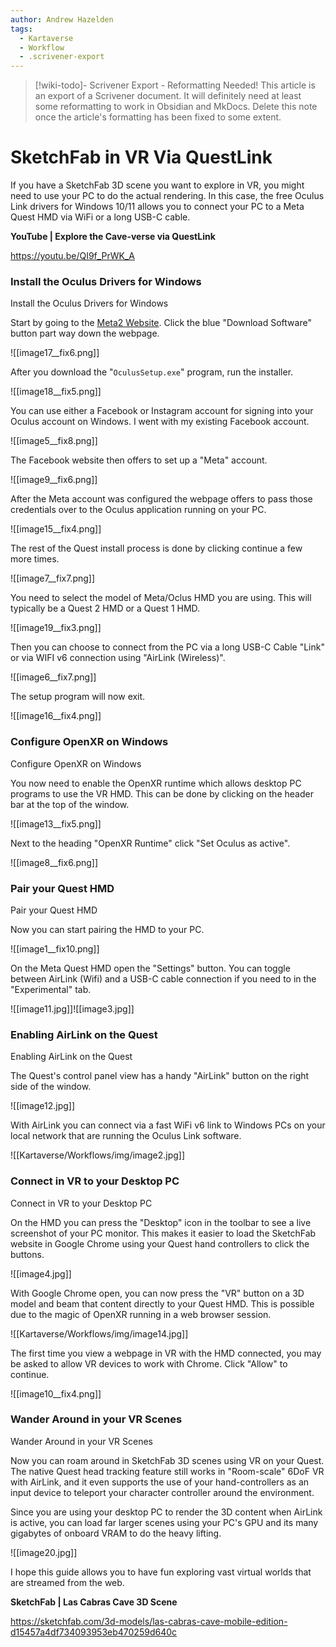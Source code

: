 ```yaml
---
author: Andrew Hazelden
tags:
  - Kartaverse
  - Workflow
  - .scrivener-export
---
```


> [!wiki-todo]- Scrivener Export - Reformatting Needed!
> This article is an export of a Scrivener document. It will definitely need at least some reformatting to work in Obsidian and MkDocs. Delete this note once the article's formatting  has been fixed to some extent.

# SketchFab in VR Via QuestLink

If you have a SketchFab 3D scene you want to explore in VR, you might need to use your PC to do the actual rendering. In this case, the free Oculus Link drivers for Windows 10/11 allows you to connect your PC to a Meta Quest HMD via WiFi or a long USB-C cable.

**YouTube \| Explore the Cave-verse via QuestLink**

<https://youtu.be/QI9f_PrWK_A>

### Install the Oculus Drivers for Windows

Install the Oculus Drivers for Windows

Start by going to the [Meta2 Website](https://www.meta.com/ca/quest/setup/). Click the blue "Download Software" button part way down the webpage.

![[image17__fix6.png]]

After you download the "`OculusSetup.exe`" program, run the installer.

![[image18__fix5.png]]

You can use either a Facebook or Instagram account for signing into your Oculus account on Windows. I went with my existing Facebook account.

![[image5__fix8.png]]

The Facebook website then offers to set up a "Meta" account.

![[image9__fix6.png]]

After the Meta account was configured the webpage offers to pass those credentials over to the Oculus application running on your PC.

![[image15__fix4.png]]

The rest of the Quest install process is done by clicking continue a few more times.

![[image7__fix7.png]]

You need to select the model of Meta/Oclus HMD you are using. This will typically be a Quest 2 HMD or a Quest 1 HMD.

![[image19__fix3.png]]

Then you can choose to connect from the PC via a long USB-C Cable "Link" or via WIFI v6 connection using "AirLink (Wireless)".

![[image6__fix7.png]]

The setup program will now exit.

![[image16__fix4.png]]

### Configure OpenXR on Windows

Configure OpenXR on Windows

You now need to enable the OpenXR runtime which allows desktop PC programs to use the VR HMD. This can be done by clicking on the header bar at the top of the window.

![[image13__fix5.png]]

Next to the heading "OpenXR Runtime" click "Set Oculus as active".

![[image8__fix6.png]]

### Pair your Quest HMD

Pair your Quest HMD

Now you can start pairing the HMD to your PC.

![[image1__fix10.png]]

On the Meta Quest HMD open the "Settings" button. You can toggle between AirLink (Wifi) and a USB-C cable connection if you need to in the "Experimental" tab.

![[image11.jpg]]![[image3.jpg]]

### Enabling AirLink on the Quest

Enabling AirLink on the Quest

The Quest's control panel view has a handy "AirLink" button on the right side of the window.

![[image12.jpg]]

With AirLink you can connect via a fast WiFi v6 link to Windows PCs on your local network that are running the Oculus Link software.

![[Kartaverse/Workflows/img/image2.jpg]]

### Connect in VR to your Desktop PC

Connect in VR to your Desktop PC

On the HMD you can press the "Desktop" icon in the toolbar to see a live screenshot of your PC monitor. This makes it easier to load the SketchFab website in Google Chrome using your Quest hand controllers to click the buttons.

![[image4.jpg]]

With Google Chrome open, you can now press the "VR" button on a 3D model and beam that content directly to your Quest HMD. This is possible due to the magic of OpenXR running in a web browser session.

![[Kartaverse/Workflows/img/image14.jpg]]

The first time you view a webpage in VR with the HMD connected, you may be asked to allow VR devices to work with Chrome. Click "Allow" to continue.

![[image10__fix4.png]]

### Wander Around in your VR Scenes

Wander Around in your VR Scenes

Now you can roam around in SketchFab 3D scenes using VR on your Quest. The native Quest head tracking feature still works in "Room-scale" 6DoF VR with AirLink, and it even supports the use of your hand-controllers as an input device to teleport your character controller around the environment.

Since you are using your desktop PC to render the 3D content when AirLink is active, you can load far larger scenes using your PC's GPU and its many gigabytes of onboard VRAM to do the heavy lifting.

![[image20.jpg]]

I hope this guide allows you to have fun exploring vast virtual worlds that are streamed from the web.

**SketchFab \| Las Cabras Cave 3D Scene**

<https://sketchfab.com/3d-models/las-cabras-cave-mobile-edition-d15457a4df734093953eb470259d640c>